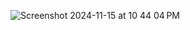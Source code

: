 ![Screenshot 2024-11-15 at 10 44 04 PM](https://github.com/user-attachments/assets/03b03450-8ad5-4b60-8340-58dfbff8b53d)
